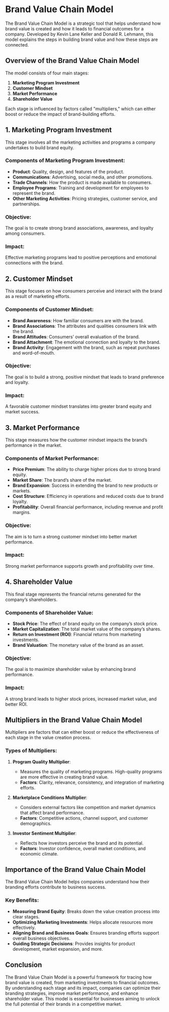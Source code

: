 #  Brand Value Chain Model

The Brand Value Chain Model is a strategic tool that helps understand how brand value is created and how it leads to financial outcomes for a company. Developed by Kevin Lane Keller and Donald R. Lehmann, this model explains the steps in building brand value and how these steps are connected.

## Overview of the Brand Value Chain Model

The model consists of four main stages:

1. **Marketing Program Investment**
2. **Customer Mindset**
3. **Market Performance**
4. **Shareholder Value**

Each stage is influenced by factors called "multipliers," which can either boost or reduce the impact of brand-building efforts.

## 1. Marketing Program Investment

This stage involves all the marketing activities and programs a company undertakes to build brand equity.

### Components of Marketing Program Investment:
- **Product**: Quality, design, and features of the product.
- **Communications**: Advertising, social media, and other promotions.
- **Trade Channels**: How the product is made available to consumers.
- **Employee Programs**: Training and development for employees to represent the brand.
- **Other Marketing Activities**: Pricing strategies, customer service, and partnerships.

### Objective:
The goal is to create strong brand associations, awareness, and loyalty among consumers.

### Impact:
Effective marketing programs lead to positive perceptions and emotional connections with the brand.

## 2. Customer Mindset

This stage focuses on how consumers perceive and interact with the brand as a result of marketing efforts.

### Components of Customer Mindset:
- **Brand Awareness**: How familiar consumers are with the brand.
- **Brand Associations**: The attributes and qualities consumers link with the brand.
- **Brand Attitudes**: Consumers’ overall evaluation of the brand.
- **Brand Attachment**: The emotional connection and loyalty to the brand.
- **Brand Activity**: Engagement with the brand, such as repeat purchases and word-of-mouth.

### Objective:
The goal is to build a strong, positive mindset that leads to brand preference and loyalty.

### Impact:
A favorable customer mindset translates into greater brand equity and market success.

## 3. Market Performance

This stage measures how the customer mindset impacts the brand’s performance in the market.

### Components of Market Performance:
- **Price Premium**: The ability to charge higher prices due to strong brand equity.
- **Market Share**: The brand’s share of the market.
- **Brand Expansion**: Success in extending the brand to new products or markets.
- **Cost Structure**: Efficiency in operations and reduced costs due to brand loyalty.
- **Profitability**: Overall financial performance, including revenue and profit margins.

### Objective:
The aim is to turn a strong customer mindset into better market performance.

### Impact:
Strong market performance supports growth and profitability over time.

## 4. Shareholder Value

This final stage represents the financial returns generated for the company’s shareholders.

### Components of Shareholder Value:
- **Stock Price**: The effect of brand equity on the company’s stock price.
- **Market Capitalization**: The total market value of the company’s shares.
- **Return on Investment (ROI)**: Financial returns from marketing investments.
- **Brand Valuation**: The monetary value of the brand as an asset.

### Objective:
The goal is to maximize shareholder value by enhancing brand performance.

### Impact:
A strong brand leads to higher stock prices, increased market value, and better ROI.

## Multipliers in the Brand Value Chain Model

Multipliers are factors that can either boost or reduce the effectiveness of each stage in the value creation process.

### Types of Multipliers:
1. **Program Quality Multiplier**:
   - Measures the quality of marketing programs. High-quality programs are more effective in creating brand value.
   - **Factors**: Clarity, relevance, consistency, and integration of marketing efforts.

2. **Marketplace Conditions Multiplier**:
   - Considers external factors like competition and market dynamics that affect brand performance.
   - **Factors**: Competitive actions, channel support, and customer demographics.

3. **Investor Sentiment Multiplier**:
   - Reflects how investors perceive the brand and its potential.
   - **Factors**: Investor confidence, overall market conditions, and economic climate.

## Importance of the Brand Value Chain Model

The Brand Value Chain Model helps companies understand how their branding efforts contribute to business success.

### Key Benefits:
- **Measuring Brand Equity**: Breaks down the value creation process into clear stages.
- **Optimizing Marketing Investments**: Helps allocate resources more effectively.
- **Aligning Brand and Business Goals**: Ensures branding efforts support overall business objectives.
- **Guiding Strategic Decisions**: Provides insights for product development, market expansion, and more.

## Conclusion

The Brand Value Chain Model is a powerful framework for tracing how brand value is created, from marketing investments to financial outcomes. By understanding each stage and its impact, companies can optimize their branding strategies, improve market performance, and enhance shareholder value. This model is essential for businesses aiming to unlock the full potential of their brands in a competitive market.
